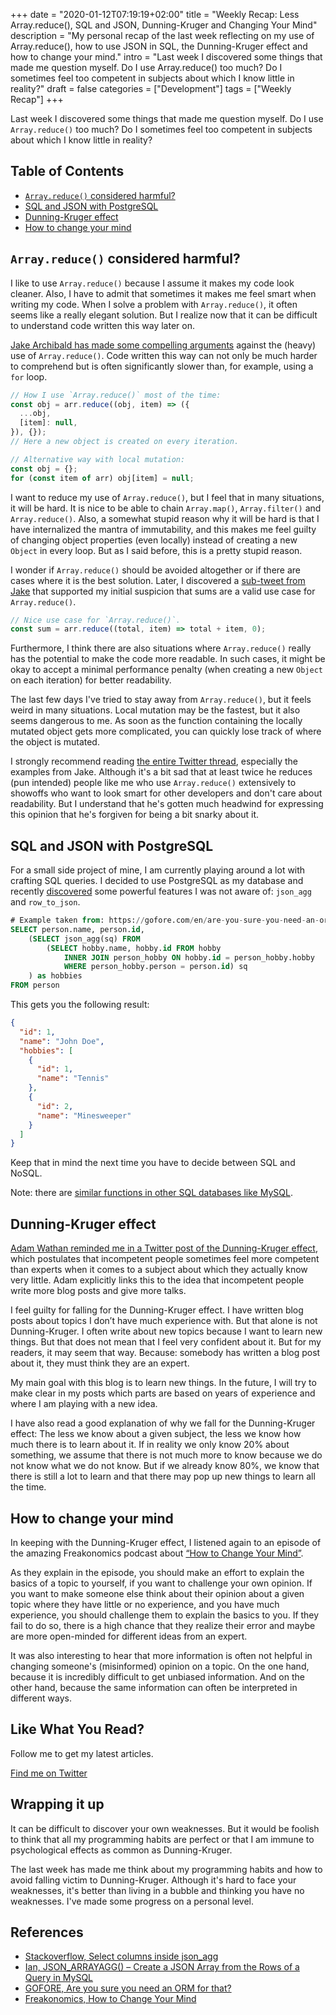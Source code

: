 +++
date = "2020-01-12T07:19:19+02:00"
title = "Weekly Recap: Less Array.reduce(), SQL and JSON, Dunning-Kruger and Changing Your Mind"
description = "My personal recap of the last week reflecting on my use of Array.reduce(), how to use JSON in SQL, the Dunning-Kruger effect and how to change your mind."
intro = "Last week I discovered some things that made me question myself. Do I use Array.reduce() too much? Do I sometimes feel too competent in subjects about which I know little in reality?"
draft = false
categories = ["Development"]
tags = ["Weekly Recap"]
+++

Last week I discovered some things that made me question myself. Do I use `Array.reduce()` too much? Do I sometimes feel too competent in subjects about which I know little in reality?

## Table of Contents

- [`Array.reduce()` considered harmful?](#array-reduce-considered-harmful)
- [SQL and JSON with PostgreSQL](#sql-and-json-with-postgresql)
- [Dunning-Kruger effect](#dunning-kruger-effect)
- [How to change your mind](#how-to-change-your-mind)

## `Array.reduce()` considered harmful?

I like to use `Array.reduce()` because I assume it makes my code look cleaner. Also, I have to admit that sometimes it makes me feel smart when writing my code. When I solve a problem with `Array.reduce()`, it often seems like a really elegant solution. But I realize now that it can be difficult to understand code written this way later on.

[Jake Archibald has made some compelling arguments](https://twitter.com/jaffathecake/status/1213408744362692608) against the (heavy) use of `Array.reduce()`. Code written this way can not only be much harder to comprehend but is often significantly slower than, for example, using a `for` loop.

```js
// How I use `Array.reduce()` most of the time:
const obj = arr.reduce((obj, item) => ({
  ...obj,
  [item]: null,
}), {});
// Here a new object is created on every iteration.

// Alternative way with local mutation:
const obj = {};
for (const item of arr) obj[item] = null;
```

I want to reduce my use of `Array.reduce()`, but I feel that in many situations, it will be hard. It is nice to be able to chain `Array.map()`, `Array.filter()` and `Array.reduce()`. Also, a somewhat stupid reason why it will be hard is that I have internalized the mantra of immutability, and this makes me feel guilty of changing object properties (even locally) instead of creating a new `Object` in every loop. But as I said before, this is a pretty stupid reason.

I wonder if `Array.reduce()` should be avoided altogether or if there are cases where it is the best solution. Later, I discovered a [sub-tweet from Jake](https://twitter.com/jaffathecake/status/1213408714415333377) that supported my initial suspicion that sums are a valid use case for `Array.reduce()`.

```js
// Nice use case for `Array.reduce()`.
const sum = arr.reduce((total, item) => total + item, 0);
```

Furthermore, I think there are also situations where `Array.reduce()` really has the potential to make the code more readable. In such cases, it might be okay to accept a minimal performance penalty (when creating a new `Object` on each iteration) for better readability.

The last few days I've tried to stay away from `Array.reduce()`, but it feels weird in many situations. Local mutation may be the fastest, but it also seems dangerous to me. As soon as the function containing the locally mutated object gets more complicated, you can quickly lose track of where the object is mutated.

I strongly recommend reading [the entire Twitter thread](https://twitter.com/jaffathecake/status/1213408744362692608), especially the examples from Jake. Although it's a bit sad that at least twice he reduces (pun intended) people like me who use `Array.reduce()` extensively to showoffs who want to look smart for other developers and don't care about readability. But I understand that he's gotten much headwind for expressing this opinion that he's forgiven for being a bit snarky about it.

## SQL and JSON with PostgreSQL

For a small side project of mine, I am currently playing around a lot with crafting SQL queries. I decided to use PostgreSQL as my database and recently [discovered](https://gofore.com/en/are-you-sure-you-need-an-orm-for-that-uk/) some powerful features I was not aware of: `json_agg` and `row_to_json`.

```sql
# Example taken from: https://gofore.com/en/are-you-sure-you-need-an-orm-for-that-uk/
SELECT person.name, person.id,
    (SELECT json_agg(sq) FROM
        (SELECT hobby.name, hobby.id FROM hobby
            INNER JOIN person_hobby ON hobby.id = person_hobby.hobby
            WHERE person_hobby.person = person.id) sq
    ) as hobbies
FROM person
```

This gets you the following result:

```json
{
  "id": 1,
  "name": "John Doe",
  "hobbies": [
    {
      "id": 1,
      "name": "Tennis"
    },
    {
      "id": 2,
      "name": "Minesweeper"
    }
  ]
}
```

Keep that in mind the next time you have to decide between SQL and NoSQL.

Note: there are [similar functions in other SQL databases like MySQL](https://database.guide/json_arrayagg-create-a-json-array-from-the-rows-of-a-query-in-mysql/).

## Dunning-Kruger effect

[Adam Wathan reminded me in a Twitter post of the Dunning-Kruger effect](https://twitter.com/adamwathan/status/1213798684477083648), which postulates that incompetent people sometimes feel more competent than experts when it comes to a subject about which they actually know very little. Adam explicitly links this to the idea that incompetent people write more blog posts and give more talks.

I feel guilty for falling for the Dunning-Kruger effect. I have written blog posts about topics I don’t have much experience with. But that alone is not Dunning-Kruger. I often write about new topics because I want to learn new things. But that does not mean that I feel very confident about it. But for my readers, it may seem that way. Because: somebody has written a blog post about it, they must think they are an expert.

My main goal with this blog is to learn new things. In the future, I will try to make clear in my posts which parts are based on years of experience and where I am playing with a new idea.

I have also read a good explanation of why we fall for the Dunning-Kruger effect: The less we know about a given subject, the less we know how much there is to learn about it. If in reality we only know 20% about something, we assume that there is not much more to know because we do not know what we do not know. But if we already know 80%, we know that there is still a lot to learn and that there may pop up new things to learn all the time.

## How to change your mind

In keeping with the Dunning-Kruger effect, I listened again to an episode of the amazing Freakonomics podcast about [“How to Change Your Mind”](http://freakonomics.com/podcast/change-your-mind/).

As they explain in the episode, you should make an effort to explain the basics of a topic to yourself, if you want to challenge your own opinion. If you want to make someone else think about their opinion about a given topic where they have little or no experience, and you have much experience, you should challenge them to explain the basics to you. If they fail to do so, there is a high chance that they realize their error and maybe are more open-minded for different ideas from an expert.

It was also interesting to hear that more information is often not helpful in changing someone's (misinformed) opinion on a topic. On the one hand, because it is incredibly difficult to get unbiased information. And on the other hand, because the same information can often be interpreted in different ways.

<div class="c-content__broad">
  <div class="c-twitter-teaser">
    <div class="c-twitter-teaser__content">
      <h2 class="c-twitter-teaser__headline">Like What You Read?</h2>
      <p class="c-twitter-teaser__body">
        Follow me to get my latest articles.
      </p>
      <a class="c-button c-button--outline c-twitter-teaser__button" rel="nofollow" href="https://twitter.com/maoberlehner" data-event-category="link" data-event-action="click: contact" data-event-label="Twitter (article content)">
        Find me on Twitter
      </a>
    </div>
  </div>
</div>

## Wrapping it up

It can be difficult to discover your own weaknesses. But it would be foolish to think that all my programming habits are perfect or that I am immune to psychological effects as common as Dunning-Kruger.

The last week has made me think about my programming habits and how to avoid falling victim to Dunning-Kruger. Although it's hard to face your weaknesses, it's better than living in a bubble and thinking you have no weaknesses. I've made some progress on a personal level.

## References

- [Stackoverflow, Select columns inside json_agg](https://dba.stackexchange.com/questions/69655/select-columns-inside-json-agg)
- [Ian, JSON_ARRAYAGG() – Create a JSON Array from the Rows of a Query in MySQL](https://database.guide/json_arrayagg-create-a-json-array-from-the-rows-of-a-query-in-mysql/)
- [GOFORE, Are you sure you need an ORM for that?](https://gofore.com/en/are-you-sure-you-need-an-orm-for-that-uk/)
- [Freakonomics, How to Change Your Mind](http://freakonomics.com/podcast/change-your-mind/)
